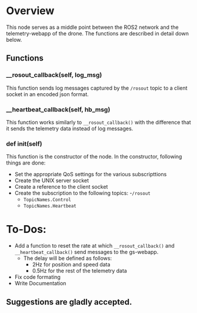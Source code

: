 # Overview

This node serves as a middle point between the ROS2 network and the telemetry-webapp of the drone. 
The functions are described in detail down below. 

## Functions

### __rosout_callback(self, log_msg)
This function sends log messages captured by the `/rosout` topic to a client socket in an encoded json format. 

### __heartbeat_callback(self, hb_msg)
This function works similarly to `__rosout_callback()` with the difference that it sends the telemetry data instead of log messages. 

### def __init__(self)
This function is the constructor of the node. In the constructor, following things are done: 
- Set the appropriate QoS settings for the various subscripttions
- Create the UNIX server socket
- Create a reference to the client socket
- Create the subscription to the following topics: 
    -`/rosout` 
    - `TopicNames.Control`
    - `TopicNames.Heartbeat`

# To-Dos: 
- Add a function to reset the rate at which `__rosout_callback()` and `__heartbeat_callback()` send messages to the gs-webapp. 
    - The delay will be defined as follows: 
        - 2Hz for position and speed data
        - 0.5Hz for the rest of the telemetry data 
- Fix code formating
- Write Documentation 

## Suggestions are gladly accepted. 

